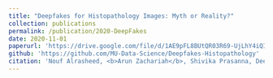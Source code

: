 ```yaml
---
title: "Deepfakes for Histopathology Images: Myth or Reality?"
collection: publications
permalink: /publication/2020-DeepFakes
date: 2020-11-01
paperurl: 'https://drive.google.com/file/d/1AE9pFL8BUtQR03R69-UjLhY4iQIFkNWr/view'
github: 'https://github.com/MU-Data-Science/Deepfakes-Histopathology'
citation: 'Nouf Alrasheed, <b>Arun Zachariah</b>, Shivika Prasanna, Deepthi Rao, and Praveen Rao - &quot;Deepfakes for Histopathology Images: Myth or Reality?&quot; <i>49th Annual IEEE Applied Imagery Pattern Recognition (AIPR) Workshop 2020: Trusted Computing, Privacy, and Securing Multimedia</i>, Washington, D.C., 2020.'
---
```

